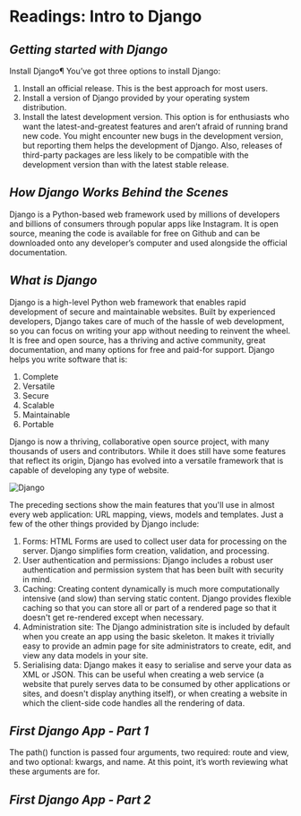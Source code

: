 # Readings: Intro to Django

## ***Getting started with Django*** 
 Install Django¶
 You’ve got three options to install Django:

 1. Install an official release. This is the best approach for most users.
 2. Install a version of Django provided by your operating system distribution.
 3. Install the latest development version. This option is for enthusiasts who want the latest-and-greatest features and aren’t afraid of running brand new code. You might encounter new bugs in the development version, but reporting them helps the development of Django. Also, releases of third-party packages are less likely to be compatible with the development version than with the latest stable release.

## ***How Django Works Behind the Scenes***
 Django is a Python-based web framework used by millions of developers and billions of consumers through popular apps like Instagram. It is open source, meaning the code is available for free on Github and can be downloaded onto any developer’s computer and used alongside the official documentation.

## ***What is Django*** 
 Django is a high-level Python web framework that enables rapid development of secure and maintainable websites. Built by experienced developers, Django takes care of much of the hassle of web development, so you can focus on writing your app without needing to reinvent the wheel. It is free and open source, has a thriving and active community, great documentation, and many options for free and paid-for support.
 Django helps you write software that is:
 1. Complete
 2. Versatile
 3. Secure
 4. Scalable
 5. Maintainable
 6. Portable

 Django is now a thriving, collaborative open source project, with many thousands of users and contributors. While it does still have some features that reflect its origin, Django has evolved into a versatile framework that is capable of developing any type of website.

 ![Django](https://developer.mozilla.org/en-US/docs/Learn/Server-side/Django/Introduction/basic-django.png)

 The preceding sections show the main features that you'll use in almost every web application: URL mapping, views, models and templates. Just a few of the other things provided by Django include:

 1. Forms: HTML Forms are used to collect user data for processing on the server. Django simplifies form creation, validation, and processing.
 2. User authentication and permissions: Django includes a robust user authentication and permission system that has been built with security in mind.
 3. Caching: Creating content dynamically is much more computationally intensive (and slow) than serving static content. Django provides flexible caching so that you can store all or part of a rendered page so that it doesn't get re-rendered except when necessary.
 4. Administration site: The Django administration site is included by default when you create an app using the basic skeleton. It makes it trivially easy to provide an admin page for site administrators to create, edit, and view any data models in your site.
 5. Serialising data: Django makes it easy to serialise and serve your data as XML or JSON. This can be useful when creating a web service (a website that purely serves data to be consumed by other applications or sites, and doesn't display anything itself), or when creating a website in which the client-side code handles all the rendering of data.

## ***First Django App - Part 1*** 
 The path() function is passed four arguments, two required: route and view, and two optional: kwargs, and name. At this point, it’s worth reviewing what these arguments are for.

## ***First Django App - Part 2*** 

